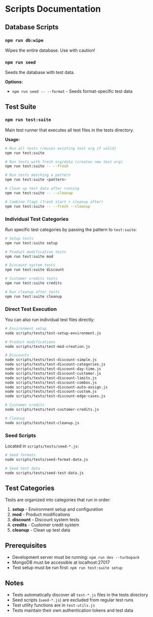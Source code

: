 # Scripts Documentation

## Database Scripts

### `npm run db:wipe`
Wipes the entire database. Use with caution!

### `npm run seed`
Seeds the database with test data.

**Options:**
- `npm run seed -- --format` - Seeds format-specific test data

## Test Suite

### `npm run test:suite`
Main test runner that executes all test files in the tests directory.

**Usage:**
```bash
# Run all tests (reuses existing test org if valid)
npm run test:suite

# Run tests with fresh org/data (creates new test org)
npm run test:suite -- --fresh

# Run tests matching a pattern
npm run test:suite <pattern>

# Clean up test data after running
npm run test:suite -- --cleanup

# Combine flags (fresh start + cleanup after)
npm run test:suite -- --fresh --cleanup
```

### Individual Test Categories

Run specific test categories by passing the pattern to `test:suite`:

```bash
# Setup tests
npm run test:suite setup

# Product modification tests
npm run test:suite mod

# Discount system tests
npm run test:suite discount

# Customer credits tests
npm run test:suite credits

# Run cleanup after tests
npm run test:suite cleanup
```

### Direct Test Execution

You can also run individual test files directly:

```bash
# Environment setup
node scripts/tests/test-setup-environment.js

# Product modifications
node scripts/tests/test-mod-creation.js

# Discounts
node scripts/tests/test-discount-simple.js
node scripts/tests/test-discount-categories.js
node scripts/tests/test-discount-day-time.js
node scripts/tests/test-discount-customer.js
node scripts/tests/test-discount-limits.js
node scripts/tests/test-discount-combos.js
node scripts/tests/test-discount-auto-assign.js
node scripts/tests/test-discount-custom.js
node scripts/tests/test-discount-edge-cases.js

# Customer credits
node scripts/tests/test-customer-credits.js

# Cleanup
node scripts/tests/test-cleanup.js
```

### Seed Scripts

Located in `scripts/tests/seed-*.js`:

```bash
# Seed formats
node scripts/tests/seed-format-data.js

# Seed test data
node scripts/tests/seed-test-data.js
```

## Test Categories

Tests are organized into categories that run in order:

1. **setup** - Environment setup and configuration
2. **mod** - Product modifications
3. **discount** - Discount system tests
4. **credits** - Customer credit system
5. **cleanup** - Clean up test data

## Prerequisites

- Development server must be running: `npm run dev --turbopack`
- MongoDB must be accessible at localhost:27017
- Test setup must be run first: `npm run test:suite setup`

## Notes

- Tests automatically discover all `test-*.js` files in the tests directory
- Seed scripts (`seed-*.js`) are excluded from regular test runs
- Test utility functions are in `test-utils.js`
- Tests maintain their own authentication tokens and test data